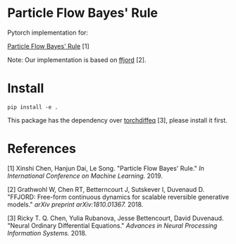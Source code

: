 # Particle Flow Bayes' Rule

Pytorch implementation for:

[Particle Flow Bayes' Rule](https://arxiv.org/abs/1902.00640) [1]

Note: Our implementation is based on [ffjord](https://github.com/rtqichen/ffjord) [2].

# Install

  `pip install -e .`

  This package has the dependency over [torchdiffeq](https://github.com/rtqichen/torchdiffeq) [3], please install it first.


# References
[1] Xinshi Chen, Hanjun Dai, Le Song. "Particle Flow Bayes' Rule." *In International Conference on Machine Learning.* 2019.

[2] Grathwohl W, Chen RT, Betterncourt J, Sutskever I, Duvenaud D. "FFJORD: Free-form continuous dynamics for scalable reversible generative models." *arXiv preprint arXiv:1810.01367.* 2018.

[3] Ricky T. Q. Chen, Yulia Rubanova, Jesse Bettencourt, David Duvenaud. "Neural Ordinary Differential Equations." *Advances in Neural Processing Information Systems.* 2018.
